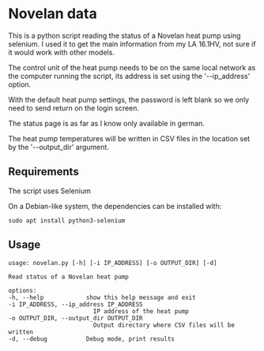 # Novelan data
This is a python script reading the status of a Novelan heat pump using selenium. I used it to get the main information from my LA 16.1HV, not sure if it would work with other models.

The control unit of the heat pump needs to be on the same local network as the computer running the script, its address is set using the '--ip_address' option.

With the default heat pump settings, the password is left blank so we only need to send return on the login screen.

The status page is as far as I know only available in german.

The heat pump temperatures will be written in CSV files in the location set by the '--output_dir' argument. 

## Requirements
The script uses Selenium

On a Debian-like system, the dependencies can be installed with:

    sudo apt install python3-selenium

## Usage
    usage: novelan.py [-h] [-i IP_ADDRESS] [-o OUTPUT_DIR] [-d]

    Read status of a Novelan heat pump

    options:
    -h, --help            show this help message and exit
    -i IP_ADDRESS, --ip_address IP_ADDRESS
                            IP address of the heat pump
    -o OUTPUT_DIR, --output_dir OUTPUT_DIR
                            Output directory where CSV files will be written
    -d, --debug           Debug mode, print results
